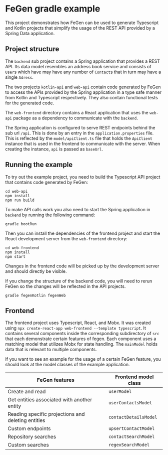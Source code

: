 # FeGen gradle example

This project demonstrates how FeGen can be used to generate Typescript and Kotlin projects that simplify the usage of the REST API provided by a Spring Data application.


## Project structure

The `backend` sub project contains a Spring application that provides a REST API.
Its data model resembles an address book service and consists of `User`s which have may have any number of `Contact`s that in turn may have a single `Adress`.

The two projects `kotlin-api` and `web-api` contain code generated by FeGen to access the APIs provided by the Spring application in a type safe manner from Kotlin and Typescript respectively.
They also contain functional tests for the generated code.

The `web-frontend` directory contains a React application that uses the `web-api` package as a dependency to communicate with the `backend`. 

The Spring application is configured to serve REST endpoints behind the sub url `/api`. This is done by an entry in the `application.properties` file.
 This is reflected by the `model/apiClient.ts` file that holds the `ApiClient` instance that is used in the frontend to communicate with the server.
 When creating the instance, `api` is passed as `baseUrl`.
 
## Running the example

To try out the example project, you need to build the Typescript API project that contains code generated by FeGen:

```shell script
cd web-api
npm install
npm run build
```

To make API calls work you also need to start the Spring application in `backend` by running the following command:

```shell script
gradle bootRun
```

Then you can install the dependencies of the frontend project and start the React development server from the `web-frontend` directory:

```shell script
cd web-frontend
npm install
npm start
```

Changes in the frontend code will be picked up by the development server and should directly be visible.

If you change the structure of the backend code, you will need to rerun FeGen so the changes will be reflected in the API projects.

```
gradle fegenKotlin fegenWeb
```

## Frontend

The frontend project uses Typescript, React, and Mobx. It was created using `npx create-react-app web-frontend --template typescript`.
It contains several components inside the corresponding subdirectory of `src` that each demonstrate certain features of fegen.
Each component uses a matching model that utilizes Mobx for state handling.
The `mainModel` holds data that is relevant to multiple components.

If you want to see an example for the usage of a certain FeGen feature, you should look at the model classes of the example application.

| FeGen features | Frontend model class |
| --- | --- |
| Create and read | `userModel` |
| Get entities associated with another entity | `userContactsModel` |
| Reading specific projections and deleting entities | `contactDetailsModel` |
| Custom endpoints | `upsertContactModel` |
| Repository searches | `contactSearchModel` |
| Custom searches | `regexSearchModel` |
